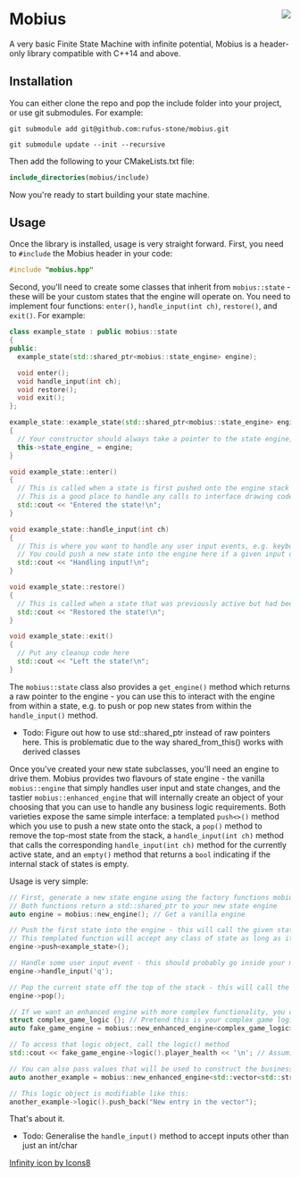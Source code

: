 # Mobius <img align="right" src="https://img.icons8.com/dotty/80/000000/infinity.png">
A very basic Finite State Machine with infinite potential, Mobius is a header-only library compatible with C++14 and above.

## Installation

You can either clone the repo and pop the include folder into your project, or use git submodules. For example:

```shell
git submodule add git@github.com:rufus-stone/mobius.git

git submodule update --init --recursive
```

Then add the following to your CMakeLists.txt file:

```cmake
include_directories(mobius/include)
```

Now you're ready to start building your state machine.

## Usage

Once the library is installed, usage is very straight forward. First, you need to `#include` the Mobius header in your code:

```cpp
#include "mobius.hpp"
```

Second, you'll need to create some classes that inherit from `mobius::state` - these will be your custom states that the engine will operate on. You need to implement four functions: `enter()`, `handle_input(int ch)`, `restore()`, and `exit()`. For example:

```cpp
class example_state : public mobius::state
{
public:
  example_state(std::shared_ptr<mobius::state_engine> engine);

  void enter();
  void handle_input(int ch);
  void restore();
  void exit();
};

example_state::example_state(std::shared_ptr<mobius::state_engine> engine)
{
  // Your constructor should always take a pointer to the state engine, in order to allow this state to push/pop other states to/from the engine
  this->state_engine_ = engine;
}

void example_state::enter()
{
  // This is called when a state is first pushed onto the engine stack
  // This is a good place to handle any calls to interface drawing code, etc.
  std::cout << "Entered the state!\n";
}

void example_state::handle_input(int ch)
{
  // This is where you want to handle any user input events, e.g. keyboard presses
  // You could push a new state into the engine here if a given input occurs, or pop the current state off the stack
  std::cout << "Handling input!\n";
}

void example_state::restore()
{
  // This is called when a state that was previously active but had been made inactive is brought back to the fore
  std::cout << "Restored the state!\n";
}

void example_state::exit()
{
  // Put any cleanup code here
  std::cout << "Left the state!\n";
}
```

The `mobius::state` class also provides a `get_engine()` method which returns a raw pointer to the engine - you can use this to interact with the engine from within a state, e.g. to push or pop new states from within the `handle_input()` method.

- Todo: Figure out how to use std::shared_ptr instead of raw pointers here. This is problematic due to the way shared_from_this() works with derived classes

Once you've created your new state subclasses, you'll need an engine to drive them. Mobius provides two flavours of state engine - the vanilla `mobius::engine` that simply handles user input and state changes, and the tastier `mobius::enhanced_engine` that will internally create an object of your choosing that you can use to handle any business logic requirements. Both varieties expose the same simple interface: a templated `push<>()` method which you use to push a new state onto the stack, a `pop()` method to remove the top-most state from the stack, a `handle_input(int ch)` method that calls the corresponding `handle_input(int ch)` method for the currently active state, and an `empty()` method that returns a `bool` indicating if the internal stack of states is empty.

Usage is very simple:


```cpp
// First, generate a new state engine using the factory functions mobius::new_engine() for a vanilla state engine, or mobius::new_enhanced_engine<>() for a tastier state engine.
// Both functions return a std::shared_ptr to your new state engine
auto engine = mobius::new_engine(); // Get a vanilla engine

// Push the first state into the engine - this will call the given stat's enter() method, and this will become the active state
// This templated function will accept any class of state as long as it is derived from the mobius::state base class
engine->push<example_state>();

// Handle some user input event - this should probably go inside your main event loop
engine->handle_input('q');

// Pop the current state off the top of the stack - this will call the state's exit() method
engine->pop();

// If we want an enhanced engine with more complex functionality, you can call mobius::new_enhanced_engine<>() instead
struct complex_game_logic {}; // Pretend this is your complex game logic
auto fake_game_engine = mobius::new_enhanced_engine<complex_game_logic>();

// To access that logic object, call the logic() method
std::cout << fake_game_engine->logic().player_health << '\n'; // Assuming the complex_game_logic object has a member called player_health, this is how you could access it

// You can also pass values that will be used to construct the business logic object
auto another_example = mobius::new_enhanced_engine<std::vector<std::string>>("One", "Two"); // This creates a new std::vector<std::string> populated with the values provided.

// This logic object is modifiable like this:
another_example->logic().push_back("New entry in the vector");

```

That's about it.

- Todo: Generalise the `handle_input()` method to accept inputs other than just an int/char






<a href="https://icons8.com/icon/78039/infinity">Infinity icon by Icons8</a>
